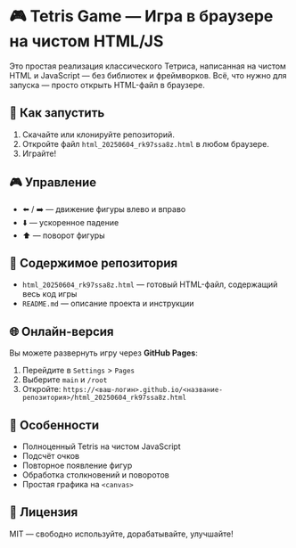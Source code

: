# 🎮 Tetris Game — Игра в браузере на чистом HTML/JS

Это простая реализация классического Тетриса, написанная на чистом HTML и JavaScript — без библиотек и фреймворков. Всё, что нужно для запуска — просто открыть HTML-файл в браузере.

## 🚀 Как запустить

1. Скачайте или клонируйте репозиторий.
2. Откройте файл `html_20250604_rk97ssa8z.html` в любом браузере.
3. Играйте!

## 🎮 Управление

- ⬅️ / ➡️ — движение фигуры влево и вправо  
- ⬇️ — ускоренное падение  
- ⬆️ — поворот фигуры  

## 📁 Содержимое репозитория

- `html_20250604_rk97ssa8z.html` — готовый HTML-файл, содержащий весь код игры
- `README.md` — описание проекта и инструкции

## 🌐 Онлайн-версия

Вы можете развернуть игру через **GitHub Pages**:
1. Перейдите в `Settings` > `Pages`
2. Выберите `main` и `/root`
3. Откройте: `https://<ваш-логин>.github.io/<название-репозитория>/html_20250604_rk97ssa8z.html`

## 🧠 Особенности

- Полноценный Tetris на чистом JavaScript
- Подсчёт очков
- Повторное появление фигур
- Обработка столкновений и поворотов
- Простая графика на `<canvas>`

## 📜 Лицензия

MIT — свободно используйте, дорабатывайте, улучшайте!

